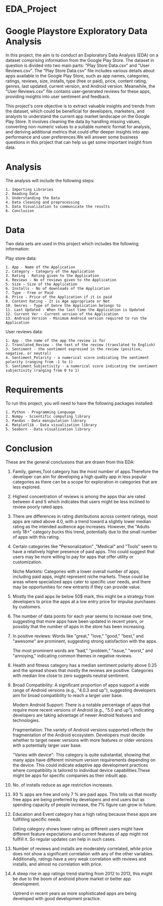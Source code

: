 # EDA_Project

# Google Playstore Exploratory Data Analysis

In this project, the aim is to conduct an Exploratory Data Analysis (EDA) on a dataset comprising information from the Google Play Store. The dataset in question is divided into two main parts: "Play Store Data.csv" and "User Reviews.csv". The "Play Store Data.csv" file includes various details about apps available in the Google Play Store, such as app names, categories, ratings, reviews, size, installs, type (free or paid), price, content rating, genres, last updated, current version, and Android version. Meanwhile, the "User Reviews.csv" file contains user-generated reviews for these apps, providing insights into user sentiment and feedback.

This project's core objective is to extract valuable insights and trends from the dataset, which could be beneficial for developers, marketers, and analysts to understand the current app market landscape on the Google Play Store. It involves cleaning the data by handling missing values, converting non-numeric values to a suitable numeric format for analysis, and deriving additional metrics that could offer deeper insights into app performance and user preferences.We will answer some business questions in this project that can help us get some important insight from data.



# Analysis

The analysis will include the following steps:

    1. Importing Libraries
    2. Reading Data
    3. Understanding the Data
    4. Data cleaning and preprocessing
    5. Data Visualization to communicate the results
    6. Conclusion

#  Data

Two data sets are used in this project which includes the following information:

Play store data:

    1. App - Name of the Application
    2. Category - Category of the Application
    3. Rating - Rating given to the Application
    4. Reviews - No of reviews given to the Application
    5. Size - Size of the Application
    6. Installs - No of downloads of the Application
    7. Type - Free or Paid
    8. Price - Price of the Application if it is paid
    9. Content Rating - It is Age appropriate or Not
    10. Genres - Type of Genre the Application belongs to
    11. Last Updated - When the last time the Application is Updated
    12. Current Ver - Current version of the Application
    13. Android Version - Minimum Android version required to run the Application

User reviews data:

    1. App - the name of the app the review is for
    2. Translated_Review - the text of the review (translated to English)
    3. Sentiment - the sentiment expressed in the review (positive, negative, or neutral)
    4. Sentiment_Polarity - a numerical score indicating the sentiment polarity (ranging from -1 to 1)
    5. Sentiment_Subjectivity - a numerical score indicating the sentiment subjectivity (ranging from 0 to 1)

# Requirements

To run this project, you will need to have the following packages installed:

    1. Python - Programming Language
    2. Numpy - Scientific computing library
    3. Pandas - Data manipulation library
    4. Matplotlib - Data visualization library
    5. Seaborn - Data visualization library

# Conclusion

These are the general conclusions that are drawn from this EDA:

 1. Family, games,Tool category has the most number of apps.Therefore the developer can aim for developing a high quality app in less popular categories as there can be a scope for exploration in categories that are less explored.

2. Highest concentration of reviews is among the apps thar are rated between 4 and 5 which indicates that users might be less inclined to review poorly rated apps.

3. There are differences in rating distributions across content ratings, most apps are rated above 4.0, with a trend toward a slightly lower median rating as the intended audience age increases. However, the "Adults only 18+" category bucks this trend, potentially due to the small number of apps with this rating.

4. Certain categories like "Personalization" ,"Medical" and "Tools" seem to have a relatively higher presence of paid apps. This could suggest that users may be more willing to pay for apps that offer utility or customization.

     Niche Markets: Categories with a lower overall number of apps, including paid apps, might represent niche markets. These could be areas where specialized apps cater to specific user needs, and there may 
     be opportunities for new entrants if they can provide value.

5. Mostly the paid apps lie below 50$ mark, this might be a strategy from developers to price the apps at a low entry price for impulse purchases by customers.

6. The number of data points for each year seems to increase over time, suggesting that more apps have been updated in recent years, or possibly that the number of apps in the store has been increasing.

7. In positive reviews: Words like "great," "love," "good," "best," and "awesome" are prominent, suggesting strong satisfaction with the apps.

    The most prominent words are "bad," "problem," "issue," "worst," and "annoying," indicating common themes in negative reviews.

8. Health and fitness category has a median sentiment polarity above 0.25 and the spread shows that mostly the reviews are positive. Categories with median line close to zero suggests neutral sentiment.

9. Broad Compatibility: A significant proportion of apps support a wide range of Android versions (e.g., "4.0.3 and up"), suggesting developers aim for broad compatibility to reach a larger user base.

    Modern Android Support: There is a notable percentage of apps that require more recent versions of Android (e.g., "5.0 and up"), indicating developers are taking advantage of newer Android features and 
    technologies.

    Fragmentation: The variety of Android versions supported reflects the fragmentation of the Android ecosystem. Developers must decide whether to target newer versions with more features or older versions 
    with a potentially larger user base.

    "Varies with device": This category is quite substantial, showing that many apps have different minimum version requirements depending on the device. This could indicate adaptive app development practices 
    where compatibility is tailored to individual device capabilities.These might be apps for specific companies as their inbuilt app.

10. No. of installs reduce as age restriction increases.

11. 93 % apps are free and only 7 % are paid apps. This tells us that mostly free apps are being preferred by developers and end users but as spending capacity of people increase, the 7% figure can grow in future.

12. Education and Event category has a high rating because these apps are fullfilling specific needs.

    Dating category shows lower rating as different users might have different feature expectations and current features of app might not fullfill it.
    So regular updates can help in such cases.

13. Number of reviews and installs are moderately correlated, while price does not show a significant correlation with any of the other variables. Additionally, ratings have a very weak correlation with reviews and installs, and almost no correlation with price.

14. A steep rise in app ratings trend starting from 2012 to 2013, this might be due to the boom of andrioid phone market or better app development.

    Uptrend in recent years as more sophisticated apps are being developed with good development practice.
